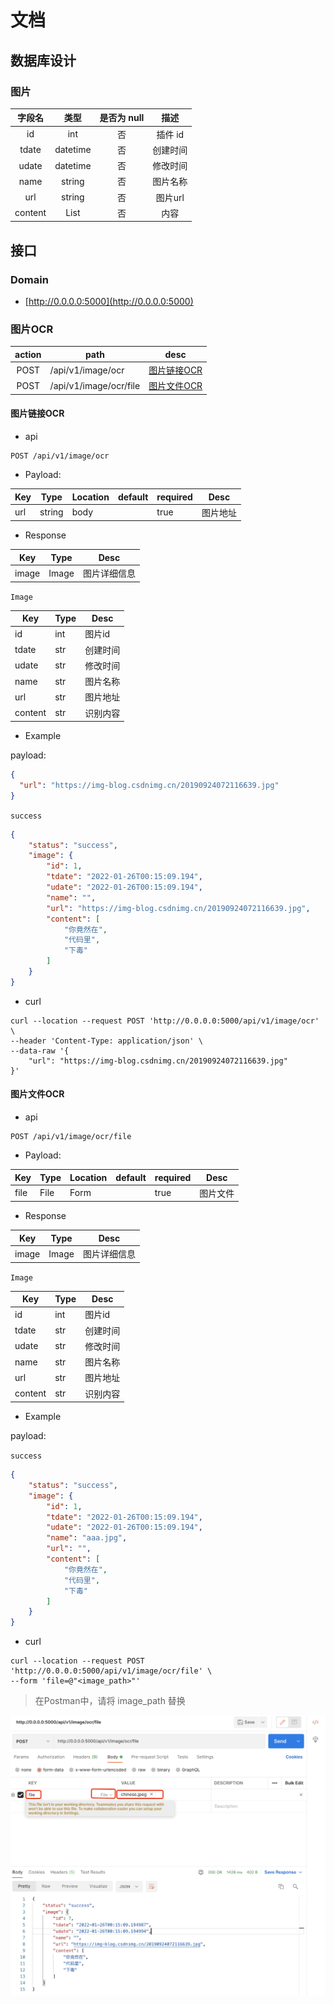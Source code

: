 # 文档

## 数据库设计

### 图片

| 字段名  |   类型   | 是否为 null |   描述   |
| :-----: | :------: | :---------: | :------: |
|   id    |   int    |     否      | 插件 id  |
|  tdate  | datetime |     否      | 创建时间 |
|  udate  | datetime |     否      | 修改时间 |
|  name   |  string  |     否      | 图片名称 |
|   url   |  string  |     否      | 图片url  |
| content |   List   |     否      |   内容   |

## 接口

### Domain

- [http://0.0.0.0:5000](http://0.0.0.0:5000)



### 图片OCR

| action | path                   | desc                        |
| :----: | ---------------------- | --------------------------- |
|  POST  | /api/v1/image/ocr      | [图片链接OCR](#图片链接OCR) |
|  POST  | /api/v1/image/ocr/file | [图片文件OCR](#图片文件OCR) |

#### 图片链接OCR

- api

```
POST /api/v1/image/ocr
```

- Payload:

| Key | Type   | Location | default | required | Desc     |
| --- | ------ | -------- | ------- | -------- | -------- |
| url | string | body     |         | true     | 图片地址 |


- Response

| Key   | Type  | Desc         |
| ----- | ----- | ------------ |
| image | Image | 图片详细信息 |



`Image`

| Key     | Type | Desc     |
| ------- | ---- | -------- |
| id      | int  | 图片id   |
| tdate   | str  | 创建时间 |
| udate   | str  | 修改时间 |
| name    | str  | 图片名称 |
| url     | str  | 图片地址 |
| content | str  | 识别内容 |


- Example

payload:

```json
{
  "url": "https://img-blog.csdnimg.cn/20190924072116639.jpg"
}
```

`success`
```json
{
    "status": "success",
    "image": {
        "id": 1,
        "tdate": "2022-01-26T00:15:09.194",
        "udate": "2022-01-26T00:15:09.194",
        "name": "",
        "url": "https://img-blog.csdnimg.cn/20190924072116639.jpg",
        "content": [
            "你竟然在",
            "代码里",
            "下毒"
        ]
    }
}
```
- curl

```curl
curl --location --request POST 'http://0.0.0.0:5000/api/v1/image/ocr' \
--header 'Content-Type: application/json' \
--data-raw '{
    "url": "https://img-blog.csdnimg.cn/20190924072116639.jpg"
}'
```




#### 图片文件OCR

- api

```
POST /api/v1/image/ocr/file
```

- Payload:

| Key  | Type | Location | default | required | Desc     |
| ---- | ---- | -------- | ------- | -------- | -------- |
| file | File | Form     |         | true     | 图片文件 |


- Response

| Key   | Type  | Desc         |
| ----- | ----- | ------------ |
| image | Image | 图片详细信息 |



`Image`

| Key     | Type | Desc     |
| ------- | ---- | -------- |
| id      | int  | 图片id   |
| tdate   | str  | 创建时间 |
| udate   | str  | 修改时间 |
| name    | str  | 图片名称 |
| url     | str  | 图片地址 |
| content | str  | 识别内容 |


- Example

payload:


`success`
```json
{
    "status": "success",
    "image": {
        "id": 1,
        "tdate": "2022-01-26T00:15:09.194",
        "udate": "2022-01-26T00:15:09.194",
        "name": "aaa.jpg",
        "url": "",
        "content": [
            "你竟然在",
            "代码里",
            "下毒"
        ]
    }
}
```
- curl

```curl
curl --location --request POST 'http://0.0.0.0:5000/api/v1/image/ocr/file' \
--form 'file=@"<image_path>"'
```
> 在Postman中，请将 image_path 替换

![示例](images/Postman示例.png)


